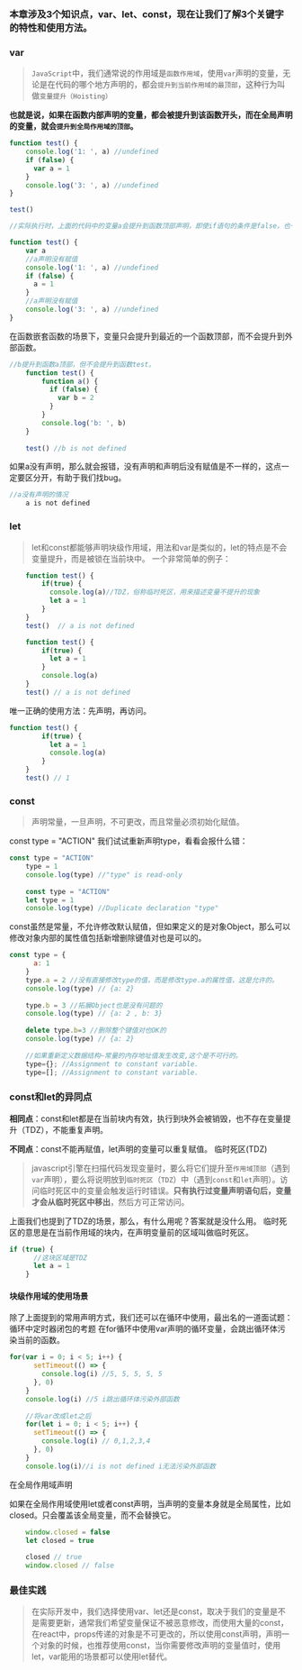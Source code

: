 
### 本章涉及3个知识点，var、let、const，现在让我们了解3个关键字的特性和使用方法。

### var

>`JavaScript`中，我们通常说的作用域是`函数作用域`，使用`var`声明的变量，无论是在代码的哪个地方声明的，都会`提升到当前作用域的最顶部`，这种行为叫做`变量提升（Hoisting）`

**也就是说，如果在函数内部声明的变量，都会被提升到该函数开头，而在全局声明的变量，就会`提升到全局作用域的顶部`。**
```js
function test() {
    console.log('1: ', a) //undefined
    if (false) {
      var a = 1
    }
    console.log('3: ', a) //undefined
}

test()

//实际执行时，上面的代码中的变量a会提升到函数顶部声明，即使if语句的条件是false，也一样不影响a变量提升。

function test() {
    var a
    //a声明没有赋值
    console.log('1: ', a) //undefined
    if (false) {
      a = 1
    }
    //a声明没有赋值
    console.log('3: ', a) //undefined
}
```
在函数嵌套函数的场景下，变量只会提升到最近的一个函数顶部，而不会提升到外部函数。
```js
//b提升到函数a顶部，但不会提升到函数test。
    function test() {
        function a() {
          if (false) {
            var b = 2
          }
        }
        console.log('b: ', b)
    }
    
    test() //b is not defined
```
如果a没有声明，那么就会报错，没有声明和声明后没有赋值是不一样的，这点一定要区分开，有助于我们找bug。
```js
//a没有声明的情况
    a is not defined
```
### let

>let和const都能够声明块级作用域，用法和var是类似的，let的特点是不会变量提升，而是被锁在当前块中。
一个非常简单的例子：
```js
    function test() {
        if(true) {
          console.log(a)//TDZ，俗称临时死区，用来描述变量不提升的现象
          let a = 1
        }
    }
    test()  // a is not defined

    function test() {
        if(true) {
          let a = 1
        }
        console.log(a)
    }    
    test() // a is not defined
```


唯一正确的使用方法：先声明，再访问。
```js
function test() {
        if(true) {
          let a = 1
          console.log(a)
        }
    }
    test() // 1
```
### const

>声明常量，一旦声明，不可更改，而且常量必须初始化赋值。

const type = "ACTION"
我们试试重新声明type，看看会报什么错：
```js
const type = "ACTION"
    type = 1
    console.log(type) //"type" is read-only
    
    const type = "ACTION"
    let type = 1
    console.log(type) //Duplicate declaration "type"
```
const虽然是常量，不允许修改默认赋值，但如果定义的是对象Object，那么可以修改对象内部的属性值包括新增删除键值对也是可以的。
```js
const type = {
      a: 1
    }
    type.a = 2 //没有直接修改type的值，而是修改type.a的属性值，这是允许的。
    console.log(type) // {a: 2}
    
    type.b = 3 //拓展Object也是没有问题的
    console.log(type) // {a: 2 , b: 3}
    
    delete type.b=3 //删除整个键值对也OK的
    console.log(type) // {a: 2}
    
    //如果重新定义数据结构~常量的内存地址值发生改变,这个是不可行的。
    type={}; //Assignment to constant variable.
    type=[]; //Assignment to constant variable.
```
### const和let的异同点

**相同点**：const和let都是在当前块内有效，执行到块外会被销毁，也不存在变量提升（TDZ），不能重复声明。

**不同点**：const不能再赋值，let声明的变量可以重复赋值。
临时死区(TDZ)

> javascript引擎在扫描代码发现变量时，要么将它们提升至`作用域顶部`（遇到`var`声明），要么将说明放到`临时死区`（`TDZ`）中（遇到`const`和`let`声明）。访问临时死区中的变量会触发运行时错误。**只有执行过变量声明语句后，变量才会从临时死区中移出**，然后方可正常访问。


上面我们也提到了TDZ的场景，那么，有什么用呢？答案就是没什么用。
临时死区的意思是在当前作用域的块内，在声明变量前的区域叫做临时死区。
```js
if (true) {
      //这块区域是TDZ
      let a = 1
    }
```
#### 块级作用域的使用场景

除了上面提到的常用声明方式，我们还可以在循环中使用，最出名的一道面试题：循环中定时器闭包的考题
在for循环中使用var声明的循环变量，会跳出循环体污染当前的函数。
```js
for(var i = 0; i < 5; i++) {
      setTimeout(() => {
        console.log(i) //5, 5, 5, 5, 5
      }, 0)
    }
    console.log(i) //5 i跳出循环体污染外部函数
    
    //将var改成let之后
    for(let i = 0; i < 5; i++) {
      setTimeout(() => {
        console.log(i) // 0,1,2,3,4
      }, 0)
    }
    console.log(i)//i is not defined i无法污染外部函数
```

在全局作用域声明

如果在全局作用域使用let或者const声明，当声明的变量本身就是全局属性，比如closed。只会覆盖该全局变量，而不会替换它。
```js
    window.closed = false
    let closed = true
    
    closed // true
    window.closed // false
```
### 最佳实践

>在实际开发中，我们选择使用var、let还是const，取决于我们的变量是不是需要更新，通常我们希望变量保证不被恶意修改，而使用大量的const，在react中，props传递的对象是不可更改的，所以使用const声明，声明一个对象的时候，也推荐使用const，当你需要修改声明的变量值时，使用let，var能用的场景都可以使用let替代。
